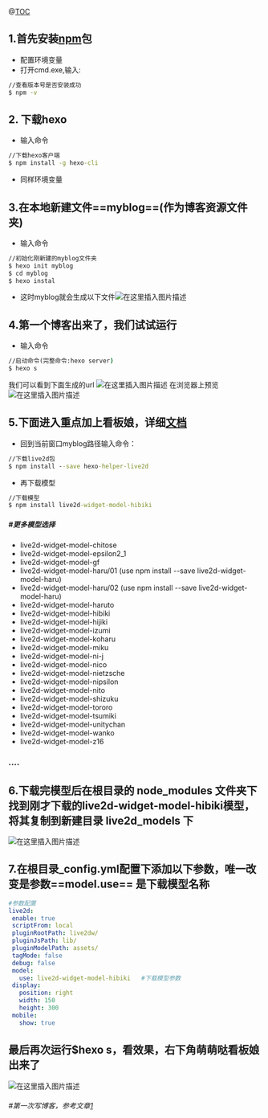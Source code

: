 ﻿@[TOC](在hexo博客加上live2d看板娘)

## 1.首先安装[npm](https://nodejs.org/en/)包
- 配置环境变量
- 打开cmd.exe,输入:
```cmd
//查看版本号是否安装成功
$ npm -v
```
## 2.  下载hexo
- 输入命令
 ```cmd
//下载hexo客户端
$ npm install -g hexo-cli
```
- 同样环境变量
## 3.在本地新建文件==myblog==(作为博客资源文件夹)
- 输入命令
 ```cmd
//初始化刚新建的myblog文件夹
$ hexo init myblog
$ cd myblog
$ hexo instal
```
- 这时myblog就会生成以下文件![在这里插入图片描述](https://img-blog.csdnimg.cn/20190926141412997.png?x-oss-process=image/watermark,type_ZmFuZ3poZW5naGVpdGk,shadow_10,text_aHR0cHM6Ly9ibG9nLmNzZG4ubmV0L3UwMTM0Njc0MDI=,size_16,color_FFFFFF,t_70)
## 4.第一个博客出来了，我们试试运行
- 输入命令
 ```cmd
//启动命令(完整命令:hexo server)
$ hexo s
```
我们可以看到下面生成的url
![在这里插入图片描述](https://img-blog.csdnimg.cn/20190926142135894.png)
在浏览器上预览
![在这里插入图片描述](https://img-blog.csdnimg.cn/20190926142303454.png?x-oss-process=image/watermark,type_ZmFuZ3poZW5naGVpdGk,shadow_10,text_aHR0cHM6Ly9ibG9nLmNzZG4ubmV0L3UwMTM0Njc0MDI=,size_16,color_FFFFFF,t_70)
## 5.下面进入重点加上看板娘，详细[文档](https://github.com/EYHN/hexo-helper-live2d/blob/master/README.zh-CN.md)
- 回到当前窗口myblog路径输入命令：
 ```cmd
//下载live2d包
$ npm install --save hexo-helper-live2d
```
- 再下载模型
 ```cmd
//下载模型
$ npm install live2d-widget-model-hibiki
```
##### #更多模型选择
- live2d-widget-model-chitose
- live2d-widget-model-epsilon2_1
- live2d-widget-model-gf
- live2d-widget-model-haru/01 (use npm install --save live2d-widget-model-haru)
- live2d-widget-model-haru/02 (use npm install --save live2d-widget-model-haru)
- live2d-widget-model-haruto
- live2d-widget-model-hibiki
- live2d-widget-model-hijiki
- live2d-widget-model-izumi
- live2d-widget-model-koharu
- live2d-widget-model-miku
- live2d-widget-model-ni-j
- live2d-widget-model-nico
- live2d-widget-model-nietzsche
- live2d-widget-model-nipsilon
- live2d-widget-model-nito
- live2d-widget-model-shizuku
- live2d-widget-model-tororo
- live2d-widget-model-tsumiki
- live2d-widget-model-unitychan
- live2d-widget-model-wanko
- live2d-widget-model-z16
### ....
## 6.下载完模型后在根目录的 node_modules 文件夹下找到刚才下载的live2d-widget-model-hibiki模型，将其复制到新建目录 live2d_models 下
![在这里插入图片描述](https://img-blog.csdnimg.cn/20190926144043742.png?x-oss-process=image/watermark,type_ZmFuZ3poZW5naGVpdGk,shadow_10,text_aHR0cHM6Ly9ibG9nLmNzZG4ubmV0L3UwMTM0Njc0MDI=,size_16,color_FFFFFF,t_70)

## 7.在根目录_config.yml配置下添加以下参数，唯一改变是参数==model.use== 是下载模型名称
 ```yaml
#参数配置
live2d:
  enable: true
  scriptFrom: local
  pluginRootPath: live2dw/
  pluginJsPath: lib/
  pluginModelPath: assets/
  tagMode: false
  debug: false
  model:
    use: live2d-widget-model-hibiki   #下载模型参数
  display:
    position: right
    width: 150
    height: 300
  mobile:
    show: true
```

## 最后再次运行$hexo s，看效果，右下角萌萌哒看板娘出来了
![在这里插入图片描述](https://img-blog.csdnimg.cn/20190926144418709.png?x-oss-process=image/watermark,type_ZmFuZ3poZW5naGVpdGk,shadow_10,text_aHR0cHM6Ly9ibG9nLmNzZG4ubmV0L3UwMTM0Njc0MDI=,size_16,color_FFFFFF,t_70)
###### #第一次写博客，参考文章[1](https://www.jianshu.com/p/4b61d8702cfa)

